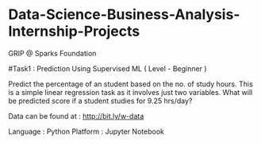 # Data-Science-Business-Analysis-Internship-Projects
GRIP @ Sparks Foundation

#Task1 : Prediction Using Supervised ML ( Level - Beginner )

Predict the percentage of an student based on the no. of study hours. This is a simple linear regression task as it involves just two variables. What will be predicted score if a student studies for 9.25 hrs/day?

Data can be found at : http://bit.ly/w-data


Language : Python
Platform : Jupyter Notebook
